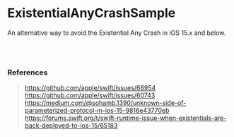 # ExistentialAnyCrashSample

An alternative way to avoid the Existential Any Crash in iOS 15.x and below.

<br>
<br>

### References
> https://github.com/apple/swift/issues/66954  
> https://github.com/apple/swift/issues/60743  
> https://medium.com/@sohamb.1390/unknown-side-of-parameterized-protocol-in-ios-15-9816e43770eb  
> https://forums.swift.org/t/swift-runtime-issue-when-existentials-are-back-deployed-to-ios-15/65183  

